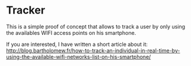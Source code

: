 Tracker
=======

This is a simple proof of concept that allows to track a user by only using the
availables WIFI access points on his smartphone.

If you are interested, I have written a short article about it:
http://blog.bartholomew.fr/how-to-track-an-individual-in-real-time-by-using-the-available-wifi-networks-list-on-his-smartphone/

